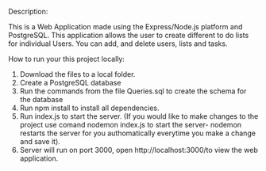 Description: 

This is a Web Application made using the Express/Node.js platform and PostgreSQL.
This application allows the user to create different to do lists for individual Users. You can add, and delete users, lists and tasks. 

How to run your this project locally:

1.	Download the files to a local folder.
2.	Create a PostgreSQL database
3.	Run the commands from the file Queries.sql to create the schema for the database  
4.	Run npm install to install all dependencies.
5.	Run index.js to start the server. (If you would like to make changes to the project use comand nodemon index.js to start the server- nodemon restarts the server for you authomatically everytime you make a change and save it).
6.	Server will run on port 3000, open http://localhost:3000/to view the web application.
